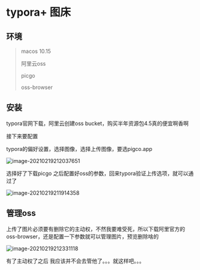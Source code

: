 # typora+ 图床

## 环境

> macos 10.15
>
> 阿里云oss
>
> picgo
>
> oss-browser

## 安装

typora官网下载，阿里云创建oss bucket，购买半年资源包4.5真的便宜啊香啊

接下来要配置

typora的偏好设置，选择图像，选择上传图像，要选pigco.app

<img src="https://ebcode.oss-cn-shanghai.aliyuncs.com/img/image-20210219212037651.png" alt="image-20210219212037651"  />

选择好了下载picgo 之后配置好oss的参数，回来typora验证上传选项，就可以通过了

![image-20210219211914358](https://ebcode.oss-cn-shanghai.aliyuncs.com/img/image-20210219211914358.png)



## 管理oss

上传了图片必须要有删除它的主动权，不然我要难受死，所以下载阿里官方的oss-browser，还是配置一下参数就可以管理图片，预览删除啥的

![image-20210219212331118](https://ebcode.oss-cn-shanghai.aliyuncs.com/img/image-20210219212331118.png)

有了主动权了之后 我应该并不会去管他了。。。就这样吧。。。